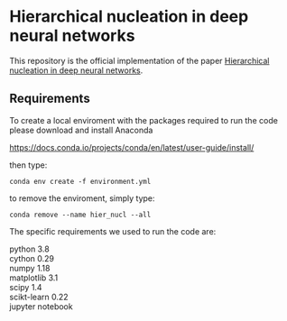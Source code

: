 # Hierarchical nucleation in deep neural networks

This repository is the official implementation of the paper [Hierarchical nucleation in deep neural networks](https://arxiv.org/abs/2007.03506).

## Requirements

To create a local enviroment with the packages required to run the code please download and install Anaconda

https://docs.conda.io/projects/conda/en/latest/user-guide/install/

then type:

```setup
conda env create -f environment.yml
```
to remove the enviroment, simply type:

```setup
conda remove --name hier_nucl --all
```

The specific requirements we used to run the code are:

python 3.8\
cython 0.29\
numpy 1.18\
matplotlib 3.1\
scipy 1.4\
scikt-learn 0.22\
jupyter notebook

